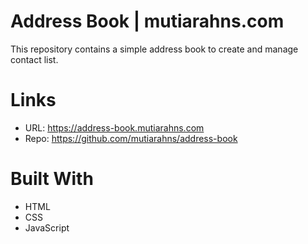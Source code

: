 # Address Book | mutiarahns.com

This repository contains a simple address book to create and manage contact list.

# Links

- URL: https://address-book.mutiarahns.com
- Repo: https://github.com/mutiarahns/address-book

# Built With

- HTML
- CSS
- JavaScript
